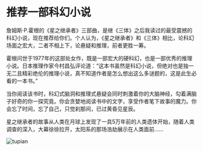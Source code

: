 # 推荐一部科幻小说

詹姆斯·P.霍根的《星之继承者》三部曲，是继《三体》之后我读过的最受震撼的科幻小说，现在推荐给你们。个人认为，《星之继承者》和《三体》相比，论科幻场面之宏大，二者不相上下，论悬疑和推理，前者更胜一筹。



霍根问世于1977年的这部处女作，既是一部宏大的硬科幻，也是一部优秀的推理小说。日本推理作家今村昌弘评论道：“这本书虽然是科幻小说，但绝对也是独一无二且精彩绝伦的推理小说，真不知道作者是怎么想出这么多谜题的，这是此生必看的一本书。”



当你阅读该书时，科幻式脑洞和推理式悬疑会同时刺激着你的大脑神经，勾着满脑子好奇的你一探究竟。你会贪婪地阅读书中的文字，享受作者笔下故事的魔力。你会忘了时间，忘了自己，只觉刹那间，已过黄昏见星辰。



星之继承者的故事从人类在月球上发现了一具5万年前的人类遗体开始，随着人类调查的深入，大幕徐徐拉开，太阳系的那场浩劫展示在人类面前……

![tupian](https://s1.ax1x.com/2022/10/31/xox1oQ.jpg)
